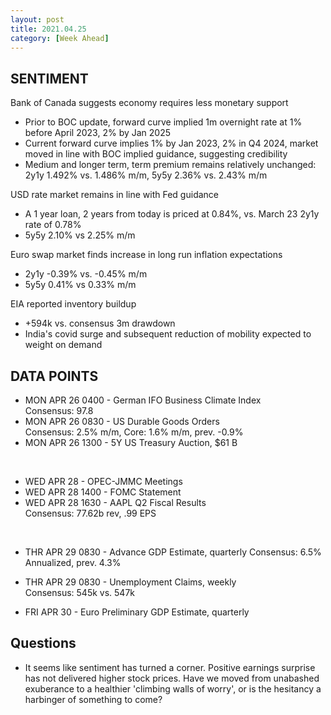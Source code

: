 ```yaml
---
layout: post
title: 2021.04.25
category: [Week Ahead]
---
```


## SENTIMENT

Bank of Canada suggests economy requires less monetary support  
*  Prior to BOC update, forward curve implied 1m overnight rate at 1% before April 2023, 2% by Jan 2025   
*  Current forward curve implies 1% by Jan 2023, 2% in Q4 2024, market moved in line with BOC implied guidance, suggesting credibility  
*  Medium and longer term, term premium remains relatively unchanged: 2y1y 1.492% vs. 1.486% m/m, 5y5y 2.36% vs. 2.43% m/m 

USD rate market remains in line with Fed guidance    
*  A 1 year loan, 2 years from today is priced at 0.84%, vs. March 23 2y1y rate of 0.78%     
*  5y5y 2.10% vs 2.25% m/m

Euro swap market finds increase in long run inflation expectations      
*  2y1y -0.39% vs. -0.45% m/m  
*  5y5y 0.41% vs 0.33% m/m    

EIA reported inventory buildup  
* +594k vs. consensus 3m drawdown  
* India's covid surge and subsequent reduction of mobility expected to weight on demand  

## DATA POINTS 

* MON APR 26 0400 - German IFO Business Climate Index  
Consensus: 97.8   
* MON APR 26 0830 - US Durable Goods Orders  
Consensus: 2.5% m/m, Core: 1.6% m/m, prev. -0.9%  
* MON APR 26 1300 - 5Y US Treasury Auction, $61 B
  
<br />

* WED APR 28      - OPEC-JMMC Meetings  
* WED APR 28 1400 - FOMC Statement  
* WED APR 28 1630 - AAPL Q2 Fiscal Results  
Consensus: 77.62b rev, .99 EPS     

<br />

* THR APR 29 0830 - Advance GDP Estimate, quarterly
Consensus: 6.5% Annualized, prev. 4.3%   
* THR APR 29 0830 - Unemployment Claims, weekly  
Consensus: 545k vs. 547k  

* FRI APR 30      - Euro Preliminary GDP Estimate, quarterly 


## Questions 
* It seems like sentiment has turned a corner. Positive earnings surprise has not delivered higher stock prices. Have we moved from unabashed exuberance to a healthier 'climbing walls of worry', or is the hesitancy a harbinger of something to come?
